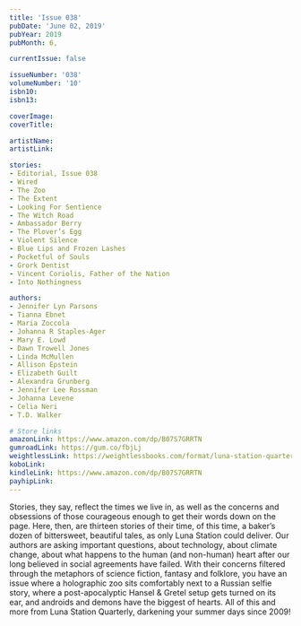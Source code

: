 ```yaml
---
title: 'Issue 038'
pubDate: 'June 02, 2019'
pubYear: 2019
pubMonth: 6,

currentIssue: false

issueNumber: '038'
volumeNumber: '10'
isbn10: 
isbn13: 

coverImage: 
coverTitle: 

artistName: 
artistLink: 

stories:
- Editorial, Issue 038
- Wired
- The Zoo
- The Extent
- Looking For Sentience
- The Witch Road
- Ambassador Berry
- The Plover’s Egg
- Violent Silence
- Blue Lips and Frozen Lashes
- Pocketful of Souls
- Grork Dentist
- Vincent Coriolis, Father of the Nation
- Into Nothingness

authors:
- Jennifer Lyn Parsons
- Tianna Ebnet
- Maria Zoccola
- Johanna R Staples-Ager
- Mary E. Lowd
- Dawn Trowell Jones
- Linda McMullen
- Allison Epstein
- Elizabeth Guilt
- Alexandra Grunberg
- Jennifer Lee Rossman
- Johanna Levene
- Celia Neri
- T.D. Walker

# Store links
amazonLink: https://www.amazon.com/dp/B07S7GRRTN
gumroadLink: https://gum.co/fbjLj
weightlessLink: https://weightlessbooks.com/format/luna-station-quarterly-issue-38/
koboLink: 
kindleLink: https://www.amazon.com/dp/B07S7GRRTN
payhipLink: 
---
```


Stories, they say, reflect the times we live in, as well as the concerns and obsessions of those courageous enough to get their words down on the page. Here, then, are thirteen stories of their time, of this time, a baker’s dozen of bittersweet, beautiful tales, as only Luna Station could deliver.
Our authors are asking important questions, about technology, about climate change, about what happens to the human (and non-human) heart after our long believed in social agreements have failed. With their concerns filtered through the metaphors of science fiction, fantasy and folklore, you have an issue where a holographic zoo sits comfortably next to a Russian selfie story, where a post-apocalyptic Hansel &amp; Gretel setup gets turned on its ear, and androids and demons have the biggest of hearts.
All of this and more from Luna Station Quarterly, darkening your summer days since 2009!
